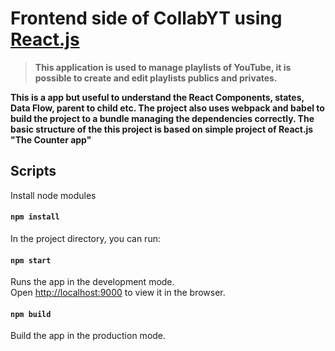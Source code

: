 # Frontend side of CollabYT using [React.js](https://reactjs.org)

> **This application is used to manage playlists of YouTube, it is possible to create and edit playlists publics and privates.**

**This is a app but useful to understand the React Components, states, Data Flow, parent to child etc. The project also uses webpack and babel to build the project to a bundle managing the dependencies correctly. The basic structure of the this project is based on simple project of React.js "The Counter app"**

## Scripts

Install node modules

#### `npm install`

In the project directory, you can run:

#### `npm start`

Runs the app in the development mode.<br>
Open [http://localhost:9000](http://localhost:9000) to view it in the browser.

#### `npm build`

Build the app in the production mode.<br>
